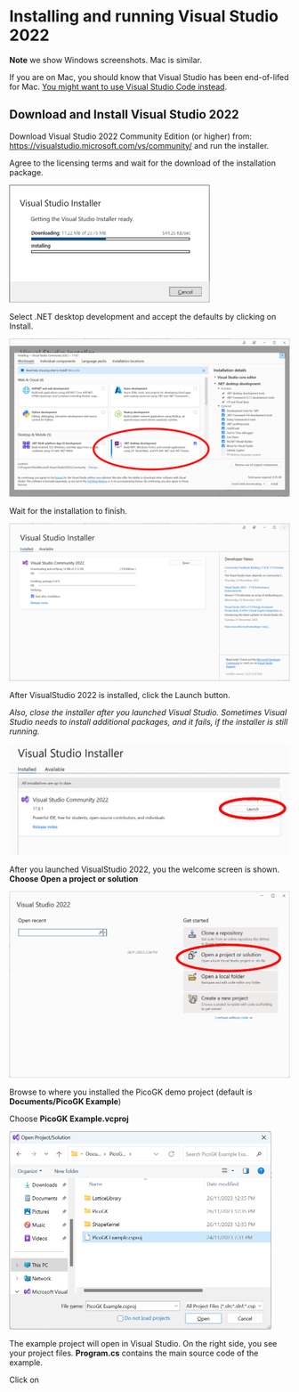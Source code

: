 # Installing and running Visual Studio 2022

**Note** we show Windows screenshots. Mac is similar. 

If you are on Mac, you should know that Visual Studio has been end-of-lifed for Mac. [You might want to use Visual Studio Code instead](VisualStudioCode_FirstTime.md).

## Download and Install Visual Studio 2022

Download Visual Studio 2022 Community Edition (or higher) from: https://visualstudio.microsoft.com/vs/community/ and run the installer.

Agree to the licensing terms and wait for the download of the installation package.

<img src="images/VisualStudio2022GettingInstallerReady.png" style="zoom:50%;" />



Select .NET desktop development and accept the defaults by clicking on Install.

<img src="images/VisualStudio2022Options.png" style="zoom:50%;" />

Wait for the installation to finish.

<img src="images/VisualStudio2022Download.png" style="zoom:50%;" />

After VisualStudio 2022 is installed, click the Launch button.

*Also, close the installer after you launched Visual Studio. Sometimes Visual Studio needs to install additional packages, and it fails, if the installer is still running.*

<img src="images/VisualStudio2022Launch.png" style="zoom:50%;" />

After you launched VisualStudio 2022, you the welcome screen is shown. **Choose Open a project or solution**

<img src="images/VisualStudio2022Welcome.png" style="zoom:50%;" />

Browse to where you installed the PicoGK demo project (default is **Documents/PicoGK Example**)

Choose **PicoGK Example.vcproj**

<img src="images/VisualStudio2022OpenVCPRJ.png" style="zoom:50%;" />

The example project will open in Visual Studio. On the right side, you see your project files. **Program.cs** contains the main source code of the example.

Click on 
